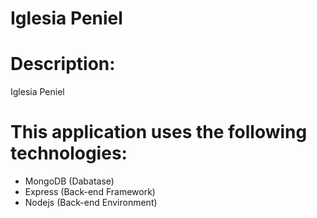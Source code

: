 # Iglesia Peniel

# Description:

Iglesia Peniel

# This application uses the following technologies:

- MongoDB (Dabatase)
- Express (Back-end Framework)
- Nodejs (Back-end Environment)
